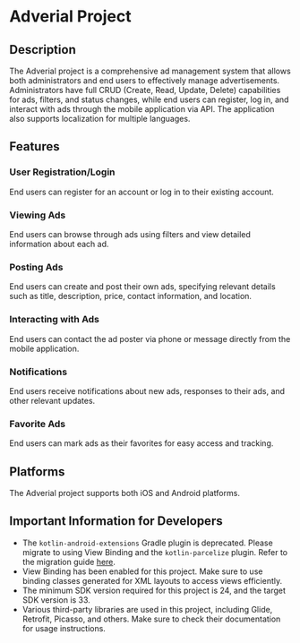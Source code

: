 # Adverial Project

## Description
The Adverial project is a comprehensive ad management system that allows both administrators and end users to effectively manage advertisements. Administrators have full CRUD (Create, Read, Update, Delete) capabilities for ads, filters, and status changes, while end users can register, log in, and interact with ads through the mobile application via API. The application also supports localization for multiple languages.

## Features

### User Registration/Login
End users can register for an account or log in to their existing account.

### Viewing Ads
End users can browse through ads using filters and view detailed information about each ad.

### Posting Ads
End users can create and post their own ads, specifying relevant details such as title, description, price, contact information, and location.

### Interacting with Ads
End users can contact the ad poster via phone or message directly from the mobile application.

### Notifications
End users receive notifications about new ads, responses to their ads, and other relevant updates.

### Favorite Ads
End users can mark ads as their favorites for easy access and tracking.

## Platforms
The Adverial project supports both iOS and Android platforms.

## Important Information for Developers
- The `kotlin-android-extensions` Gradle plugin is deprecated. Please migrate to using View Binding and the `kotlin-parcelize` plugin. Refer to the migration guide [here](https://goo.gle/kotlin-android-extensions-deprecation).
- View Binding has been enabled for this project. Make sure to use binding classes generated for XML layouts to access views efficiently.
- The minimum SDK version required for this project is 24, and the target SDK version is 33.
- Various third-party libraries are used in this project, including Glide, Retrofit, Picasso, and others. Make sure to check their documentation for usage instructions.
